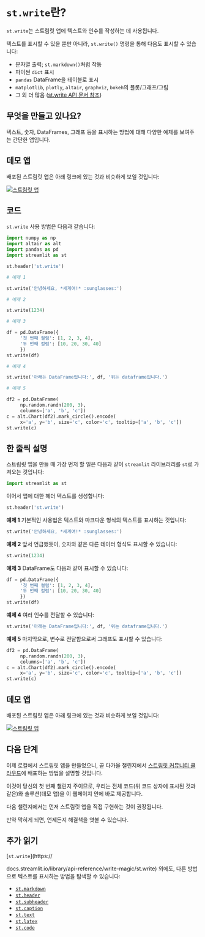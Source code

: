 # `st.write`란?

`st.write`는 스트림릿 앱에 텍스트와 인수를 작성하는 데 사용됩니다.

텍스트를 표시할 수 있을 뿐만 아니라, `st.write()` 명령을 통해 다음도 표시할 수 있습니다:


- 문자열 출력; `st.markdown()`처럼 작동
- 파이썬 `dict` 표시
- `pandas` DataFrame을 테이블로 표시
- `matplotlib`, `plotly`, `altair`, `graphviz`, `bokeh`의 플롯/그래프/그림
- 그 외 더 많음 ([st.write API 문서 참조](https://docs.streamlit.io/library/api-reference/write-magic/st.write))

## 무엇을 만들고 있나요?

텍스트, 숫자, DataFrames, 그래프 등을 표시하는 방법에 대해 다양한 예제를 보여주는 간단한 앱입니다.

## 데모 앱

배포된 스트림릿 앱은 아래 링크에 있는 것과 비슷하게 보일 것입니다:

[![스트림릿 앱](https://static.streamlit.io/badges/streamlit_badge_black_white.svg)](https://share.streamlit.io/dataprofessor/st.write/)

## 코드

`st.write` 사용 방법은 다음과 같습니다:

```python
import numpy as np
import altair as alt
import pandas as pd
import streamlit as st

st.header('st.write')

# 예제 1

st.write('안녕하세요, *세계여!* :sunglasses:')

# 예제 2

st.write(1234)

# 예제 3

df = pd.DataFrame({
     '첫 번째 컬럼': [1, 2, 3, 4],
     '두 번째 컬럼': [10, 20, 30, 40]
     })
st.write(df)

# 예제 4

st.write('아래는 DataFrame입니다:', df, '위는 dataframe입니다.')

# 예제 5

df2 = pd.DataFrame(
     np.random.randn(200, 3),
     columns=['a', 'b', 'c'])
c = alt.Chart(df2).mark_circle().encode(
     x='a', y='b', size='c', color='c', tooltip=['a', 'b', 'c'])
st.write(c)
```

## 한 줄씩 설명

스트림릿 앱을 만들 때 가장 먼저 할 일은 다음과 같이 `streamlit` 라이브러리를 `st`로 가져오는 것입니다:

```python
import streamlit as st
```

이어서 앱에 대한 헤더 텍스트를 생성합니다:

```python
st.header('st.write')
```

**예제 1**
기본적인 사용법은 텍스트와 마크다운 형식의 텍스트를 표시하는 것입니다:

```python
st.write('안녕하세요, *세계여!* :sunglasses:')
```

**예제 2**
앞서 언급했듯이, 숫자와 같은 다른 데이터 형식도 표시할 수 있습니다:

```python
st.write(1234)
```

**예제 3**
DataFrame도 다음과 같이 표시할 수 있습니다:

```python
df = pd.DataFrame({
     '첫 번째 컬럼': [1, 2, 3, 4],
     '두 번째 컬럼': [10, 20, 30, 40]
     })
st.write(df)
```

**예제 4**
여러 인수를 전달할 수 있습니다:

```python
st.write('아래는 DataFrame입니다:', df, '위는 dataframe입니다.')
```

**예제 5**
마지막으로, 변수로 전달함으로써 그래프도 표시할 수 있습니다:

```python
df2 = pd.DataFrame(
     np.random.randn(200, 3),
     columns=['a', 'b', 'c'])
c = alt.Chart(df2).mark_circle().encode(
     x='a', y='b', size='c', color='c', tooltip=['a', 'b', 'c'])
st.write(c)
```

## 데모 앱

배포된 스트림릿 앱은 아래 링크에 있는 것과 비슷하게 보일 것입니다:

[![스트림릿 앱](https://static.streamlit.io/badges/streamlit_badge_black_white.svg)](https://share.streamlit.io/dataprofessor/st.write/)

## 다음 단계

이제 로컬에서 스트림릿 앱을 만들었으니, 곧 다가올 챌린지에서 [스트림릿 커뮤니티 클라우드](https://streamlit.io/cloud)에 배포하는 방법을 설명할 것입니다.

이것이 당신의 첫 번째 챌린지 주이므로, 우리는 전체 코드(위 코드 상자에 표시된 것과 같은)와 솔루션(데모 앱)을 이 웹페이지 안에 바로 제공합니다.

다음 챌린지에서는 먼저 스트림릿 앱을 직접 구현하는 것이 권장됩니다.

만약 막히게 되면, 언제든지 해결책을 엿볼 수 있습니다.

## 추가 읽기

[`st.write`](https://

docs.streamlit.io/library/api-reference/write-magic/st.write) 외에도, 다른 방법으로 텍스트를 표시하는 방법을 탐색할 수 있습니다:

- [`st.markdown`](https://docs.streamlit.io/library/api-reference/text/st.markdown)
- [`st.header`](https://docs.streamlit.io/library/api-reference/text/st.header)
- [`st.subheader`](https://docs.streamlit.io/library/api-reference/text/st.subheader)
- [`st.caption`](https://docs.streamlit.io/library/api-reference/text/st.caption)
- [`st.text`](https://docs.streamlit.io/library/api-reference/text/st.text)
- [`st.latex`](https://docs.streamlit.io/library/api-reference/text/st.latex)
- [`st.code`](https://docs.streamlit.io/library/api-reference/text/st.code)
